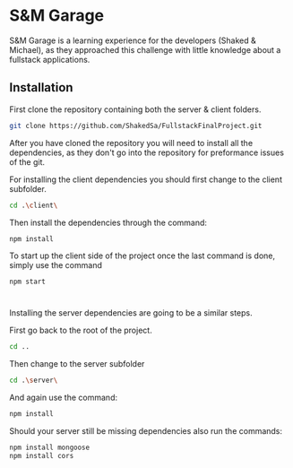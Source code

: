 # S&M Garage

S&M Garage is a learning experience for the developers (Shaked & Michael), as they approached this challenge with little knowledge about a fullstack applications.

## Installation

First clone the repository containing both the server & client folders.

```bash
git clone https://github.com/ShakedSa/FullstackFinalProject.git
```

After you have cloned the repository you will need to install all the dependencies, as they don't go into the repository for preformance issues of the git.

For installing the client dependencies you should first change to the client subfolder.

```bash
cd .\client\
```

Then install the dependencies through the command:

```bash
npm install
```

To start up the client side of the project once the last command is done, simply use the command

```bash
npm start
```
# 

Installing the server dependencies are going to be a similar steps.

First go back to the root of the project.

```bash
cd ..
```

Then change to the server subfolder

```bash
cd .\server\
```

And again use the command:

```bash
npm install
```

Should your server still be missing dependencies also run the commands:

```bash
npm install mongoose
npm install cors
```